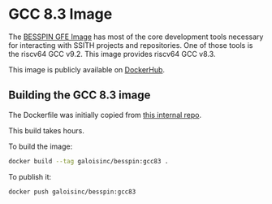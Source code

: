 # GCC 8.3 Image

The [BESSPIN GFE Image](../gfe/README.md) has most of the core development tools necessary for interacting with SSITH projects and repositories. One of those tools is the riscv64 GCC v9.2. This image provides riscv64 GCC v8.3.

This image is publicly available on
[DockerHub](https://cloud.docker.com/u/galoisinc/repository/docker/galoisinc/besspin).

## Building the GCC 8.3 image

The Dockerfile was initially copied from [this internal repo](https://gitlab-ext.galois.com/ssith/docker-tools/-/blob/develop/gfe/Dockerfile).

This build takes hours.

To build the image:
```bash
docker build --tag galoisinc/besspin:gcc83 .
```

To publish it:
```bash
docker push galoisinc/besspin:gcc83
```
